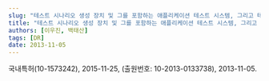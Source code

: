 ```yaml
---
slug: "테스트 시나리오 생성 장치 및 그를 포함하는 애플리케이션 테스트 시스템, 그리고 테스트 시나리오 생성 방법"
title: "테스트 시나리오 생성 장치 및 그를 포함하는 애플리케이션 테스트 시스템, 그리고 테스트 시나리오 생성 방법"
authors: [이우진, 백태산]
tags: [DR]
date: 2013-11-05
---
```


국내특허(10-1573242), 2015-11-25, (출원번호: 10-2013-0133738), 2013-11-05.
